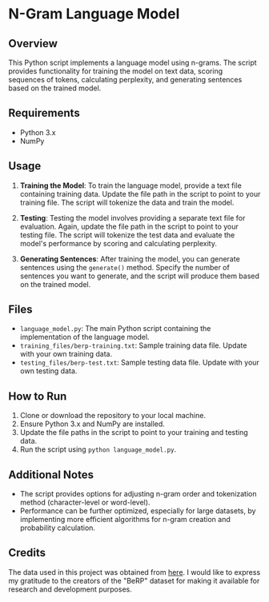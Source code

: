 # N-Gram Language Model

## Overview
This Python script implements a language model using n-grams. The script provides functionality for training the model on text data, scoring sequences of tokens, calculating perplexity, and generating sentences based on the trained model.

## Requirements
- Python 3.x
- NumPy

## Usage
1. **Training the Model**: To train the language model, provide a text file containing training data. Update the file path in the script to point to your training file. The script will tokenize the data and train the model.

2. **Testing**: Testing the model involves providing a separate text file for evaluation. Again, update the file path in the script to point to your testing file. The script will tokenize the test data and evaluate the model's performance by scoring and calculating perplexity.

3. **Generating Sentences**: After training the model, you can generate sentences using the `generate()` method. Specify the number of sentences you want to generate, and the script will produce them based on the trained model.

## Files
- `language_model.py`: The main Python script containing the implementation of the language model.
- `training_files/berp-training.txt`: Sample training data file. Update with your own training data.
- `testing_files/berp-test.txt`: Sample testing data file. Update with your own testing data.

## How to Run
1. Clone or download the repository to your local machine.
2. Ensure Python 3.x and NumPy are installed.
3. Update the file paths in the script to point to your training and testing data.
4. Run the script using `python language_model.py`.

## Additional Notes
- The script provides options for adjusting n-gram order and tokenization method (character-level or word-level).
- Performance can be further optimized, especially for large datasets, by implementing more efficient algorithms for n-gram creation and probability calculation.

## Credits

The data used in this project was obtained from [here](https://www1.icsi.berkeley.edu/Speech/berp.html). I would like to express my gratitude to the creators of the "BeRP" dataset for making it available for research and development purposes.

